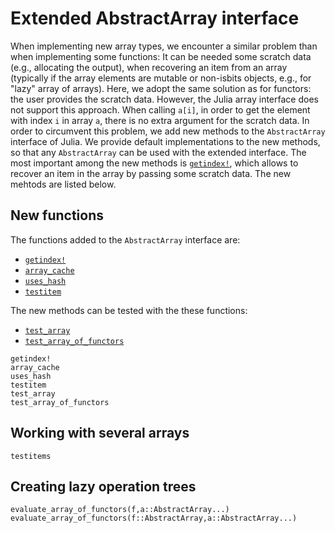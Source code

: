 
# Extended AbstractArray interface

When implementing new array types, we encounter a similar problem than when implementing some functions:
It can be needed some scratch data (e.g., allocating the output),
when recovering an item from an array (typically if the array elements are mutable or non-isbits objects, e.g., for "lazy" array of arrays). Here, we adopt the same solution as for functors: the user provides the scratch data. However, the Julia array interface does not support this approach. When calling `a[i]`, in order to get the element with index `i` in array `a`, there is no extra argument for
the scratch data. In order to circumvent this problem, we add new methods to the `AbstractArray` interface of Julia. We provide default implementations to the new methods, so that any `AbstractArray` can be used with the extended interface. The most important among the new methods is [`getindex!`](@ref), which allows to recover an item in the array by passing some scratch data. The new mehtods are listed below.

## New functions

The functions added to the `AbstractArray` interface are:
- [`getindex!`](@ref)
- [`array_cache`](@ref)
- [`uses_hash`](@ref)
- [`testitem`](@ref)

The new methods can be tested with the these functions:
- [`test_array`](@ref)
- [`test_array_of_functors`](@ref)

```@docs
getindex!
array_cache
uses_hash
testitem
test_array
test_array_of_functors
```

## Working with several arrays

```@docs
testitems
```

## Creating lazy operation trees

```@docs
evaluate_array_of_functors(f,a::AbstractArray...)
evaluate_array_of_functors(f::AbstractArray,a::AbstractArray...)
```

